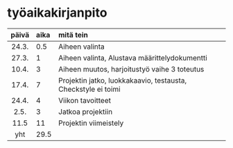 ﻿# työaikakirjanpito

| päivä | aika | mitä tein  |
| :----:|:-----| :-----|
| 24.3. | 0.5  | Aiheen valinta |
| 27.3. | 1    | Aiheen valinta, Alustava määrittelydokumentti|
| 10.4. | 3    | Aiheen muutos, harjoitustyö vaihe 3 toteutus|
| 17.4. | 7    | Projektin jatko, luokkakaavio, testausta, Checkstyle ei toimi |
| 24.4. | 4    | Viikon tavoitteet |
| 2.5.  | 3    | Jatkoa projektiin |
|11.5	| 11   | Projektin viimeistely|
| yht   | 29.5 | | 

